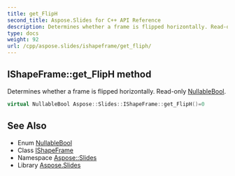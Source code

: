 ```yaml
---
title: get_FlipH
second_title: Aspose.Slides for C++ API Reference
description: Determines whether a frame is flipped horizontally. Read-only NullableBool.
type: docs
weight: 92
url: /cpp/aspose.slides/ishapeframe/get_fliph/
---
```

## IShapeFrame::get_FlipH method


Determines whether a frame is flipped horizontally. Read-only [NullableBool](../../nullablebool/).

```cpp
virtual NullableBool Aspose::Slides::IShapeFrame::get_FlipH()=0
```

## See Also

* Enum [NullableBool](../../nullablebool/)
* Class [IShapeFrame](../)
* Namespace [Aspose::Slides](../../)
* Library [Aspose.Slides](../../../)
